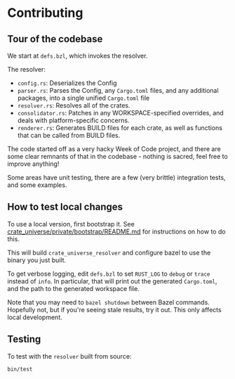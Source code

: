 # Contributing

## Tour of the codebase

We start at `defs.bzl`, which invokes the resolver.

The resolver:

- `config.rs`: Deserializes the Config
- `parser.rs`: Parses the Config, any `Cargo.toml` files, and any additional packages, into a single unified `Cargo.toml` file
- `resolver.rs`: Resolves all of the crates.
- `consolidator.rs`: Patches in any WORKSPACE-specified overrides, and deals with platform-specific concerns.
- `renderer.rs`: Generates BUILD files for each crate, as well as functions that can be called from BUILD files.

The code started off as a very hacky Week of Code project, and there are some clear remnants of that in the codebase - nothing is sacred, feel free to improve anything!

Some areas have unit testing, there are a few (very brittle) integration tests, and some examples.

## How to test local changes

To use a local version, first bootstrap it. See [crate_universe/private/bootstrap/README.md](./private/bootstrap/README.md) for instructions on how to do this.

This will build `crate_universe_resolver` and configure bazel to use the binary you just built.

To get verbose logging, edit `defs.bzl` to set `RUST_LOG` to `debug` or `trace` instead of `info`. In particular, that will print out the generated `Cargo.toml`, and the path to the generated workspace file.

Note that you may need to `bazel shutdown` between Bazel commands. Hopefully not, but if you're seeing stale results, try it out. This only affects local development.

## Testing

To test with the `resolver` built from source:

```bash
bin/test
```
